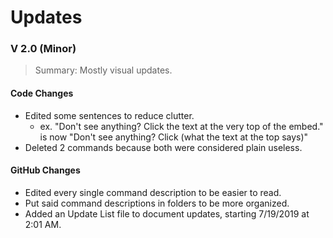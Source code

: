 # Updates

### V 2.0 (Minor)

> Summary: Mostly visual updates.

#### Code Changes
* Edited some sentences to reduce clutter.
  * ex. "Don't see anything? Click the text at the very top of the embed." is now "Don't see anything? Click (what the text at the top says)"
* Deleted 2 commands because both were considered plain useless.

#### GitHub Changes
* Edited every single command description to be easier to read.
* Put said command descriptions in folders to be more organized.
* Added an Update List file to document updates, starting 7/19/2019 at 2:01 AM.
